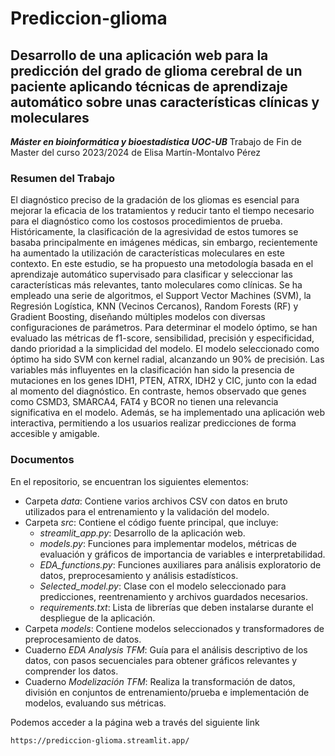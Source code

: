 # Prediccion-glioma

## Desarrollo de una aplicación web para la predicción del grado de glioma cerebral de un paciente aplicando técnicas de aprendizaje automático sobre unas características clínicas y moleculares

***Máster en bioinformática y bioestadística UOC-UB***
Trabajo de Fin de Master del curso 2023/2024 de Elisa Martín-Montalvo Pérez

### Resumen del Trabajo

El diagnóstico preciso de la gradación de los gliomas es esencial para mejorar la eficacia de los tratamientos y reducir tanto el tiempo necesario para el diagnóstico como los costosos procedimientos de prueba. Históricamente, la clasificación de la agresividad de estos tumores se basaba principalmente en imágenes médicas, sin embargo, recientemente ha aumentado la utilización de características moleculares en este contexto. En este estudio, se ha propuesto una metodología basada en el aprendizaje automático supervisado para clasificar y seleccionar las características más relevantes, tanto moleculares como clínicas. Se ha empleado una serie de algoritmos, el Support Vector Machines (SVM), la Regresión Logística, KNN (Vecinos Cercanos), Random Forests (RF) y Gradient Boosting, diseñando múltiples modelos con diversas configuraciones de parámetros. Para determinar el modelo óptimo, se han evaluado las métricas de f1-score, sensibilidad, precisión y especificidad, dando prioridad a la simplicidad del modelo. El modelo seleccionado como óptimo ha sido SVM con kernel radial, alcanzando un 90% de precisión. Las variables más influyentes en la clasificación han sido la presencia de mutaciones en los genes IDH1, PTEN, ATRX, IDH2 y CIC, junto con la edad al momento del diagnóstico. En contraste, hemos observado que genes como CSMD3, SMARCA4, FAT4 y BCOR no tienen una relevancia significativa en el modelo. Además, se ha implementado una aplicación web interactiva, permitiendo a los usuarios realizar predicciones de forma accesible y amigable.

### Documentos

En el repositorio, se encuentran los siguientes elementos:
 - Carpeta *data*: Contiene varios archivos CSV con datos en bruto utilizados para el entrenamiento y la validación del modelo.
 - Carpeta *src*: Contiene el código fuente principal, que incluye:
    -	*streamlit_app.py*: Desarrollo de la aplicación web.
    -	*models.py*: Funciones para implementar modelos, métricas de evaluación y gráficos de importancia de variables e interpretabilidad.
    -	*EDA_functions.py*: Funciones auxiliares para análisis exploratorio de datos, preprocesamiento y análisis estadísticos.
    -	*Selected_model.py*: Clase con el modelo seleccionado para predicciones, reentrenamiento y archivos guardados necesarios.
    -	*requirements.txt*: Lista de librerías que deben instalarse durante el despliegue de la aplicación.
-	Carpeta *models*: Contiene modelos seleccionados y transformadores de preprocesamiento de datos.
-	Cuaderno *EDA Analysis TFM*: Guía para el análisis descriptivo de los datos, con pasos secuenciales para obtener gráficos relevantes y comprender los datos.
- Cuaderno *Modelización TFM*: Realiza la transformación de datos, división en conjuntos de entrenamiento/prueba e implementación de modelos, evaluando sus métricas.

Podemos acceder a la página web a través del siguiente link

```
https://prediccion-glioma.streamlit.app/
```



